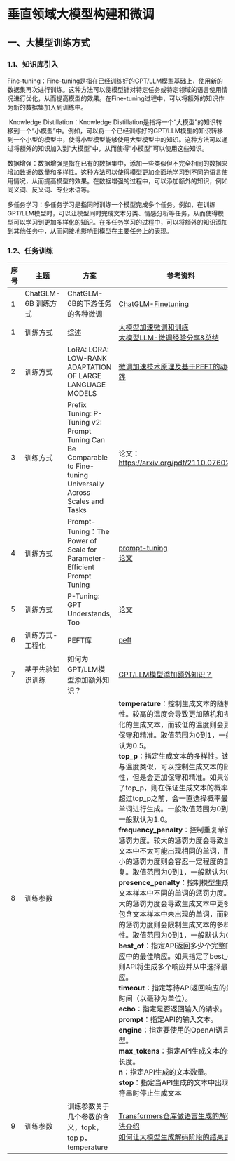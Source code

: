 # 垂直领域大模型构建和微调

## 一、**大模型训练方式**

### **1.1、知识库引入**

​		Fine-tuning：Fine-tuning是指在已经训练好的GPT/LLM模型基础上，使用新的数据集再次进行训练。这种方法可以使模型针对特定任务或特定领域的语言使用情况进行优化，从而提高模型的效果。在Fine-tuning过程中，可以将额外的知识作为新的数据集加入到训练中。

​		Knowledge Distillation：Knowledge Distillation是指将一个“大模型”的知识转移到一个“小模型”中。例如，可以将一个已经训练好的GPT/LLM模型的知识转移到一个小型的模型中，使得小型模型能够使用大型模型中的知识。这种方法可以通过将额外的知识加入到“大模型”中，从而使得“小模型”可以使用这些知识。

​		数据增强：数据增强是指在已有的数据集中，添加一些类似但不完全相同的数据来增加数据的数量和多样性。这种方法可以使得模型更加全面地学习到不同的语言使用情况，从而提高模型的效果。在数据增强的过程中，可以添加额外的知识，例如同义词、反义词、专业术语等。

​		多任务学习：多任务学习是指同时训练一个模型完成多个任务。例如，在训练GPT/LLM模型时，可以让模型同时完成文本分类、情感分析等任务，从而使得模型可以学习到更加多样化的知识。在多任务学习的过程中，可以将额外的知识添加到其他任务中，从而间接地影响到模型在主要任务上的表现。

### 1.2、**任务训练**

| 序号 | 主题                | 方案                                                         | 参考资料                                                     |
| ---- | ------------------- | ------------------------------------------------------------ | ------------------------------------------------------------ |
| 1    | ChatGLM-6B 训练方式 | ChatGLM-6B的下游任务的各种微调                               | [ChatGLM-Finetuning](https://github.com/liucongg/ChatGLM-Finetuning) |
| 1    | 训练方式            | 综述                                                         | [大模型加速微调和训练](https://mp.weixin.qq.com/s/roP16HkHLMd9g1pwFL0dFQ)<br />[大模型LLM-微调经验分享&总结](https://zhuanlan.zhihu.com/p/620885226?utm_campaign=shareopn&utm_medium=social&utm_oi=965278498546425856&utm_psn=1630298786307178497&utm_source=wechat_session&s_r=0) |
| 2    | 训练方式            | LoRA: LORA: LOW-RANK ADAPTATION OF LARGE LANGUAGE MODELS     | [微调加速技术原理及基于PEFT的动手实践](https://mp.weixin.qq.com/s/xpbJ6qjLpp1IO5WEvTwKMQ) |
| 3    | 训练方式            | Prefix Tuning: P-Tuning v2: Prompt Tuning Can Be Comparable to Fine-tuning Universally Across Scales and Tasks | 论文：https://arxiv.org/pdf/2110.07602.pdf                   |
| 4    | 训练方式            | Prompt-Tuning：The Power of Scale for Parameter-Efficient Prompt Tuning | [prompt-tuning](https://wjn1996.blog.csdn.net/article/details/120607050?spm=1001.2014.3001.5502)<br />[论文](https://arxiv.org/pdf/2104.08691.pdf) |
| 5    | 训练方式            | P-Tuning: GPT Understands, Too                               | [论文](https://arxiv.org/pdf/2103.10385.pdf)                 |
| 6    | 训练方式-工程化     | PEFT库                                                       | [peft](https://github.com/huggingface/peft)                  |
| 7    | 基于先验知识训练    | 如何为GPT/LLM模型添加额外知识？                              | [GPT/LLM模型添加额外知识？](https://www.zhihu.com/question/591935281/answer/2956166127?utm_campaign=shareopn&utm_content=group3_Answer&utm_medium=social&utm_oi=645306767316226048&utm_psn=1624756838607290368&utm_source=wechat_session) |
| 8    | 训练参数            |                                                              | **temperature**：控制生成文本的随机性。较高的温度会导致更加随机和多样化的生成文本，而较低的温度则会更加保守和精准。取值范围为0到1，一般默认为0.5。<br />**top_p**：指定生成文本的多样性。该参数与温度类似，可以控制生成文本的随机性，但是会更加保守和精准。如果设置了top_p，则在保证生成文本的概率总和超过top_p之前，会一直选择概率最高的单词进行生成。一般取值范围为0到1，一般默认为1.0。<br />**frequency_penalty**：控制重复单词的惩罚力度。较大的惩罚力度会导致生成文本中不太可能出现相同的单词，而较小的惩罚力度则会容忍一定程度的重复。取值范围为0到1，一般默认为0。<br />**presence_penalty**：控制模型生成与文本样本中不同的单词的惩罚力度。较大的惩罚力度会导致生成文本中更多地包含文本样本中未出现的单词，而较小的惩罚力度则会限制生成文本的多样性。取值范围为0到1，一般默认为0。<br />**best_of**：指定API返回多少个完整的响应中的最佳响应。如果指定了best_of，则API将生成多个响应并从中选择最佳响应。<br />**timeout**：指定等待API返回响应的最长时间（以毫秒为单位）。<br />**echo**：指定是否返回输入的请求。<br />**prompt**：指定API的输入文本。<br />**engine**：指定要使用的OpenAI语言模型。<br />**max_tokens**：指定API生成文本的最大长度。<br />**n**：指定API生成的文本数量。<br />**stop**：指定当API生成的文本中出现此字符串时停止生成文本 |
| 9    | 训练参数            | 训练参数关于几个参数的含义，topk，top  p，temperature        | [Transformers仓库做语言生成的解码方法介绍](https://zhuanlan.zhihu.com/p/430961578?utm_id=0https://huggingface.co/blog/how-to-generatehttps://arxiv.org/pdf/1908.04319.pdf)<br />[如何让大模型生成解码阶段的结果更好](https://mp.weixin.qq.com/s/IswrgDEn94vy5dCO51I1sw) |